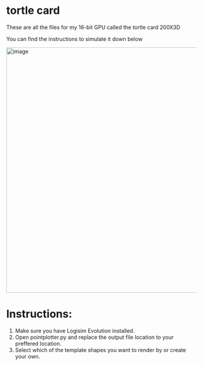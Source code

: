 # tortle card
These are all the files for my 16-bit GPU called the tortle card 200X3D

You can find the instructions to simulate it down below

<img width="650" alt="image" src="https://github.com/TheCodingTurtle/tortlecard/assets/67763250/8b82c11a-74c7-4af4-889e-d2d0c9f6cd05">

# Instructions:
1. Make sure you have Logisim Evolution installed.
2. Open pointplotter.py and replace the output file location to your preffered location.
3. Select which of the template shapes you want to render by or create your own.
